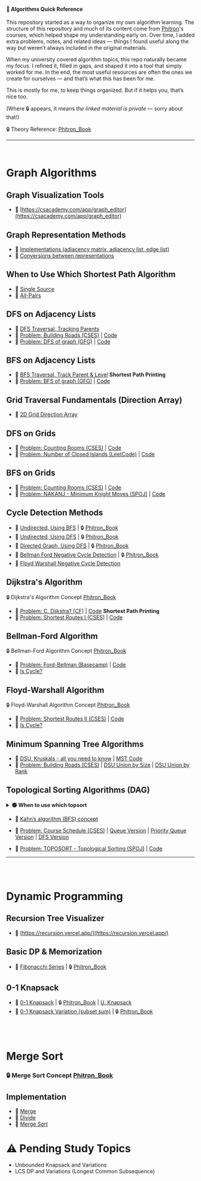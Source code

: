 #### 📖 Algorithms Quick Reference

This repository started as a way to organize my own algorithm learning. The structure of this repository and much of its content come from [Phitron](https://phitron.io/)'s courses, which helped shape my understanding early on. Over time, I added extra problems, notes, and related ideas — things I found useful along the way but weren’t always included in the original materials.

When my university covered algorithm topics, this repo naturally became my focus. I refined it, filled in gaps, and shaped it into a tool that simply worked for me. In the end, the most useful resources are often the ones we create for ourselves — and that’s what this has been for me.

This is mostly for me, to keep things organized. But if it helps you, that’s nice too.

(Where 🔒 appears, it means *the linked material is private* — sorry about that!)

🔒 Theory Reference: [Phitron_Book](https://phitron.io/phitron-book/introduction-to-algorithms-01)  

---
<br>

# Graph Algorithms

## Graph Visualization Tools
- 🔗 [https://csacademy.com/app/graph_editor](https://csacademy.com/app/graph_editor)

## Graph Representation Methods
- 🔗 [Implementations (adjacency matrix, adjacency list, edge list)](https://github.com/sabbirahmedfahim/Introduction-to-Algorithms/blob/main/WEEK_01/README.md)
- 🔗 [Conversions between representations](https://github.com/sabbirahmedfahim/Introduction-to-Algorithms/blob/main/WEEK_04/README.md)

## When to Use Which Shortest Path Algorithm
- 🔗 [Single Source](https://github.com/sabbirahmedfahim/Introduction-to-Algorithms/blob/main/WEEK_02/module_7/0_why_bellman_ford_algorithm.markdown)
- 🔗 [All-Pairs](https://github.com/sabbirahmedfahim/Introduction-to-Algorithms/blob/main/WEEK_02/module_7/3_why_floyd_warshall.markdown)

## DFS on Adjacency Lists
- 🔗 [DFS Traversal, Tracking Parents](https://github.com/sabbirahmedfahim/Introduction-to-Algorithms/blob/main/WEEK_01/module_3/2_dfs.cpp)
- 🔗 [Problem: Building Roads (CSES)](https://cses.fi/problemset/task/1666/) | [Code](https://github.com/sabbirahmedfahim/Introduction-to-Algorithms/blob/main/CP-Code/Building_Roads__DFS.cpp)
- 🔗 [Problem: DFS of graph (GFG)](https://www.geeksforgeeks.org/problems/depth-first-traversal-for-a-graph/1) | [Code](https://github.com/sabbirahmedfahim/Introduction-to-Algorithms/blob/main/CP-Code/dfs_of_graph__gfg.cpp)

## BFS on Adjacency Lists
- 🔗 [BFS Traversal, Track Parent & Level](https://github.com/sabbirahmedfahim/Introduction-to-Algorithms/blob/main/WEEK_01/module_2/12_bfs_shortest_path_printing.cpp) **Shortest Path Printing**
- 🔗 [Problem: BFS of graph (GFG)](https://www.geeksforgeeks.org/problems/bfs-traversal-of-graph/1?utm_source=geeksforgeeks&utm_medium=ml_article_practice_tab&utm_campaign=article_practice_tab) | [Code](https://github.com/sabbirahmedfahim/Introduction-to-Algorithms/blob/main/CP-Code/bfs_of_graph__gfg.cpp)

## Grid Traversal Fundamentals (Direction Array)
- 🔗 [2D Grid Direction Array](https://github.com/sabbirahmedfahim/Introduction-to-Algorithms/blob/main/WEEK_01/module_3/3_2D_grid.markdown)

## DFS on Grids
- 🔗 [Problem: Counting Rooms (CSES)](https://cses.fi/problemset/task/1192) | [Code](https://github.com/sabbirahmedfahim/Introduction-to-Algorithms/blob/main/CP-Code/Counting_Rooms__DFS.cpp)
- 🔗 [Problem: Number of Closed Islands (LeetCode)](https://leetcode.com/problems/number-of-closed-islands/description/) | [Code](https://github.com/sabbirahmedfahim/Introduction-to-Algorithms/blob/main/CP-Code/Number_of_Closed_Islands__LeetCode.cpp)

## BFS on Grids
- 🔗 [Problem: Counting Rooms (CSES)](https://cses.fi/problemset/task/1192) | [Code](https://github.com/sabbirahmedfahim/Introduction-to-Algorithms/blob/main/CP-Code/Counting_Rooms__BFS.cpp)
- 🔗 [Problem: NAKANJ - Minimum Knight Moves (SPOJ)](https://www.spoj.com/problems/NAKANJ/) | [Code](https://github.com/sabbirahmedfahim/Introduction-to-Algorithms/blob/main/CP-Code/Minimum_Knight_moves__BFS.cpp) 

## Cycle Detection Methods
- 🔗 [Undirected, Using BFS](https://github.com/sabbirahmedfahim/Introduction-to-Algorithms/blob/main/WEEK_02/module_5/1_cycle_detect_using_bfs.cpp) | 🔒 [Phitron_Book](https://phitron.io/phitron-book/introduction-to-algorithms-01/মডিউল-৫ঃ-cycle-detection/মডিউল-৫_১ঃ-cycle-detection-undirected-গ্রাফে)
- 🔗 [Undirected, Using DFS](https://github.com/sabbirahmedfahim/Introduction-to-Algorithms/blob/main/WEEK_02/module_5/2_cycle_detect_using_dfs.cpp) | 🔒 [Phitron_Book](https://phitron.io/phitron-book/introduction-to-algorithms-01/মডিউল-৫ঃ-cycle-detection/মডিউল-৫_১ঃ-cycle-detection-undirected-গ্রাফে)
- 🔗 [Directed Graph, Using DFS](https://github.com/sabbirahmedfahim/Introduction-to-Algorithms/blob/main/WEEK_02/module_5/4_cycle_detect_in_directed_graph.cpp) | 🔒 [Phitron_Book](https://phitron.io/phitron-book/introduction-to-algorithms-01/মডিউল-৫ঃ-cycle-detection/মডিউল-৫_৪ঃ-cycle-detection-directed-গ্রাফে)
- 🔗 [Bellman Ford Negative Cycle Detection](https://github.com/sabbirahmedfahim/Introduction-to-Algorithms/blob/main/WEEK_02/module_7/2_detect_negative_cycle.cpp) | 🔒 [Phitron_Book](https://phitron.io/phitron-book/introduction-to-algorithms-01/মডিউল-৭ঃ-bellmanford-এবং-floyd-warshall-এলগোরিদম/মডিউল-৭-৫ঃ-ডিটেক্ট-নেগেটিভ-সাইকেল)
- 🔗 [Floyd Warshall Negative Cycle Detection](https://github.com/sabbirahmedfahim/Introduction-to-Algorithms/blob/main/WEEK_02/module_7/8_is_cycle.cpp)


## Dijkstra's Algorithm
🔒 Dijkstra's Algorithm Concept [Phitron_Book](https://phitron.io/phitron-book/introduction-to-algorithms-01/মডিউল-৬ঃ-dijkstra-এলগরিদম)
- 🔗 [Problem: C. Dijkstra? (CF)](https://codeforces.com/contest/20/problem/C) | [Code](https://github.com/sabbirahmedfahim/Introduction-to-Algorithms/blob/main/CP-Code/C_Dijkstra__CF.cpp) **Shortest Path Printing**
- 🔗 [Problem: Shortest Routes I (CSES)](https://cses.fi/problemset/task/1671/) | [Code](https://github.com/sabbirahmedfahim/Introduction-to-Algorithms/blob/main/CP-Code/Shortest_Routes_I__Dijkstra.cpp) 

## Bellman-Ford Algorithm
🔒 Bellman-Ford Algorithm Concept [Phitron_Book](https://phitron.io/phitron-book/introduction-to-algorithms-01/মডিউল-৭ঃ-bellmanford-এবং-floyd-warshall-এলগোরিদম/testing)
- 🔗 [Problem: Ford-Bellman (Basecamp)](https://basecamp.eolymp.com/en/problems/1453) | [Code](https://github.com/sabbirahmedfahim/Introduction-to-Algorithms/blob/main/CP-Code/Ford_Bellman__Bellman_Ford.cpp) 
- 🔗 [Is Cycle?](https://github.com/sabbirahmedfahim/Introduction-to-Algorithms/blob/main/WEEK_02/module_7/2_detect_negative_cycle.cpp) 

## Floyd-Warshall Algorithm
🔒 Floyd-Warshall Algorithm Concept [Phitron_Book](https://phitron.io/phitron-book/introduction-to-algorithms-01/মডিউল-৭ঃ-bellmanford-এবং-floyd-warshall-এলগোরিদম/neccessityoffloydwarhall)
- 🔗 [Problem: Shortest Routes II (CSES)](https://cses.fi/problemset/task/1672/) | [Code](https://github.com/sabbirahmedfahim/Introduction-to-Algorithms/blob/main/CP-Code/Shortest_Routes_II__Floyd_Warshall.cpp) 
- 🔗 [Is Cycle?](https://github.com/sabbirahmedfahim/Introduction-to-Algorithms/blob/main/WEEK_02/module_7/8_is_cycle.cpp)

## Minimum Spanning Tree Algorithms
- 🔗 [DSU, Kruskals - all you need to know](https://github.com/sabbirahmedfahim/Introduction-to-Algorithms/blob/main/WEEK_03/module_11/README.md) | [MST Code](https://github.com/sabbirahmedfahim/Introduction-to-Algorithms/blob/main/WEEK_03/module_11/2_minimum_spanning_tree.cpp)
- 🔗 [Problem: Building Roads (CSES)](https://cses.fi/problemset/task/1666/) | [DSU Union by Size](https://github.com/sabbirahmedfahim/Introduction-to-Algorithms/blob/main/CP-Code/Building_Roads__DSU_Union_By_Size.cpp) | [DSU Union by Rank](https://github.com/sabbirahmedfahim/Introduction-to-Algorithms/blob/main/CP-Code/Building_Roads__DSU_Union_By_Rank.cpp)

## Topological Sorting Algorithms  (DAG)

<details>
<summary><strong>🟢 When to use which topsort</strong></summary>

DFS-based topo sort and BFS with a queue (Kahn’s algorithm) both detect cycles in DAGs while generating topological order, and BFS with a priority queue does the same but gives the **lexicographically smallest** order.

</details>

- 🔗 [Kahn’s algorithm (BFS) concept](https://www.geeksforgeeks.org/topological-sorting-indegree-based-solution/)
  
- 🔗 [Problem: Course Schedule (CSES)](https://cses.fi/problemset/task/1679/) | [Queue Version](https://github.com/sabbirahmedfahim/Introduction-to-Algorithms/blob/main/CP-Code/Course_Schedule___Topological_Sort_Queue_CSES.cpp) | [Priority Queue Version](https://github.com/sabbirahmedfahim/Introduction-to-Algorithms/blob/main/CP-Code/Course_Schedule___Topological_Sort_PriorityQueue_CSES.cpp) | [DFS Version](https://github.com/sabbirahmedfahim/Introduction-to-Algorithms/blob/main/CP-Code/Course_Schedule___Topological_Sort_DFS_Stack_CSES.cpp)
- 🔗 [Problem: TOPOSORT - Topological Sorting (SPOJ)](https://www.spoj.com/problems/TOPOSORT/) | [Code](https://github.com/sabbirahmedfahim/Introduction-to-Algorithms/blob/main/CP-Code/Topological_Sorting__SPOJ.cpp)

---

<br><br>

# Dynamic Programming

## Recursion Tree Visualizer
- 🔗 [https://recursion.vercel.app/](https://recursion.vercel.app/) <br>

## Basic DP & Memorization

- 🔗 [Fibonacchi Series](https://github.com/sabbirahmedfahim/Introduction-to-Algorithms/tree/main/WEEK_05/module_16) | 🔒 [Phitron_Book](https://phitron.io/phitron-book/introduction-to-algorithms-01/মডিউল-১৭ঃ-বেসিক-ডাইনামিক-প্রোগামিং) 

## 0-1 Knapsack
- 🔗 [0-1 Knapsack](https://github.com/sabbirahmedfahim/Introduction-to-Algorithms/tree/main/WEEK_05/module_17) | 🔒 [Phitron_Book](https://phitron.io/phitron-book/introduction-to-algorithms-01/মডিউল-১৮ঃ-knapsack) | [U. Knapsack](https://codeforces.com/group/MWSDmqGsZm/contest/223339/problem/U)
- 🔗 [0-1 Knapsack Variation (subset sum)](https://github.com/sabbirahmedfahim/Introduction-to-Algorithms/tree/main/WEEK_05/module_18) | 🔒 [Phitron_Book](https://phitron.io/phitron-book/introduction-to-algorithms-01/মডিউল-১৯ঃ-0-1-knapsack-variation)

<br><br>

# Merge Sort

### 🔒 Merge Sort Concept [Phitron_Book](https://phitron.io/phitron-book/introduction-to-algorithms-01/বোনাস-মডিউল-২৩ঃ-merge-sort)

## Implementation
- 🔗 [Merge](https://github.com/sabbirahmedfahim/Introduction-to-Algorithms/blob/main/WEEK_06/module_22/0_merge.cpp)
- 🔗 [Divide](https://github.com/sabbirahmedfahim/Introduction-to-Algorithms/blob/main/WEEK_06/module_22/1_divide.cpp)
- 🔗 [Merge Sort](https://github.com/sabbirahmedfahim/Introduction-to-Algorithms/blob/main/WEEK_06/module_22/3_merge_sort.cpp)


# ⚠️ Pending Study Topics
- Unbounded Knapsack and Variations
- LCS DP and Variations (Longest Common Subsequence)
